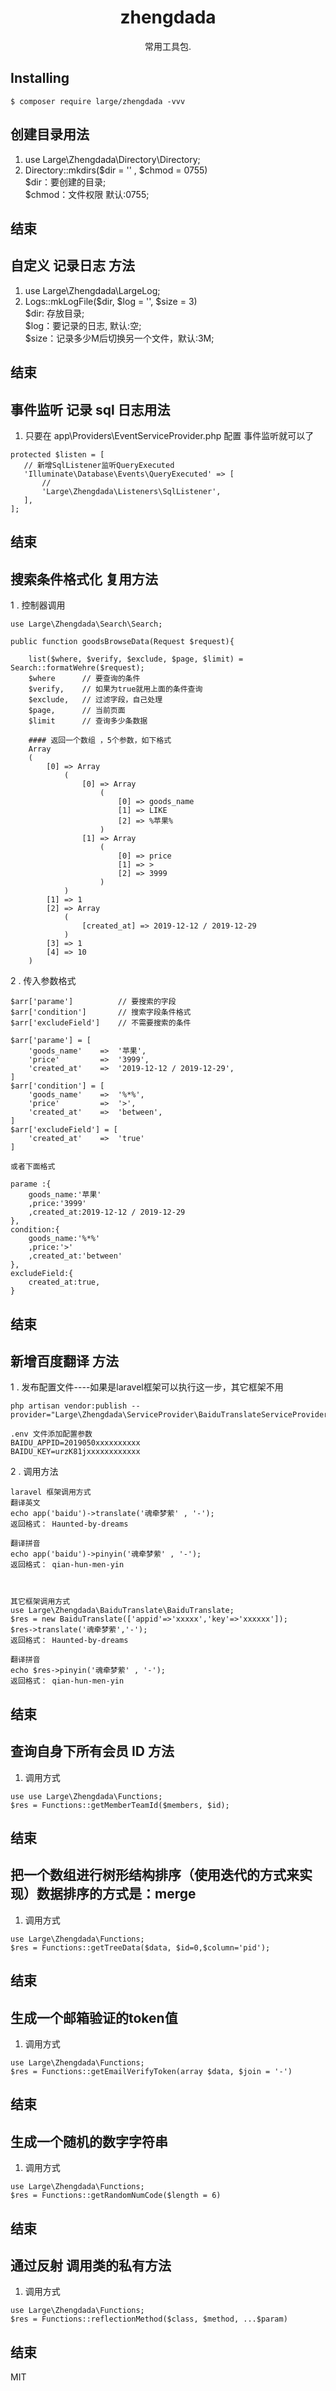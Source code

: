 <h1 align="center"> zhengdada </h1>

<p align="center"> 常用工具包.</p>


## Installing

```shell
$ composer require large/zhengdada -vvv
```



## 创建目录用法

1. use Large\Zhengdada\Directory\Directory;
2. Directory::mkdirs($dir = '' , $chmod = 0755)  
$dir：要创建的目录;  
$chmod：文件权限 默认:0755;  
## 结束


## 自定义 记录日志 方法

1. use Large\Zhengdada\LargeLog;
2. Logs::mkLogFile($dir, $log = '', $size = 3)  
$dir: 存放目录;  
$log：要记录的日志, 默认:空;  
$size：记录多少M后切换另一个文件，默认:3M;  
## 结束

## 事件监听 记录 sql 日志用法

1. 只要在 app\Providers\EventServiceProvider.php 配置 事件监听就可以了  
 ```
protected $listen = [
    // 新增SqlListener监听QueryExecuted
    'Illuminate\Database\Events\QueryExecuted' => [
        //
        'Large\Zhengdada\Listeners\SqlListener',
    ],
];
```
## 结束


## 搜索条件格式化 复用方法

1 . 控制器调用
```$xslt
use Large\Zhengdada\Search\Search;

public function goodsBrowseData(Request $request){

    list($where, $verify, $exclude, $page, $limit) = Search::formatWehre($request);
    $where      // 要查询的条件
    $verify,    // 如果为true就用上面的条件查询
    $exclude,   // 过滤字段，自己处理
    $page,      // 当前页面
    $limit      // 查询多少条数据
    
    #### 返回一个数组 ，5个参数，如下格式
    Array
    (
        [0] => Array
            (
                [0] => Array
                    (
                        [0] => goods_name
                        [1] => LIKE
                        [2] => %苹果%
                    )
                [1] => Array
                    (
                        [0] => price
                        [1] => >
                        [2] => 3999
                    )
            )
        [1] => 1
        [2] => Array
            (
                [created_at] => 2019-12-12 / 2019-12-29
            )
        [3] => 1
        [4] => 10
    )
```  
2 . 传入参数格式
```$xslt
$arr['parame']          // 要搜索的字段      
$arr['condition']       // 搜索字段条件格式   
$arr['excludeField']    // 不需要搜索的条件

$arr['parame'] = [
	'goods_name'	=>	'苹果',
	'price'         =>	'3999',
	'created_at'	=>	'2019-12-12 / 2019-12-29',
]
$arr['condition'] = [
	'goods_name'	=>	'%*%',
	'price'         =>	'>',
	'created_at'	=>	'between',
]
$arr['excludeField'] = [
	'created_at'	=>	'true'
]

或者下面格式

parame :{
    goods_name:'苹果'
    ,price:'3999'
    ,created_at:2019-12-12 / 2019-12-29
},
condition:{
    goods_name:'%*%'
    ,price:'>'
    ,created_at:'between'
},
excludeField:{
    created_at:true,
}
```


## 结束



## 新增百度翻译 方法

1 . 发布配置文件----如果是laravel框架可以执行这一步，其它框架不用

```
php artisan vendor:publish --provider="Large\Zhengdada\ServiceProvider\BaiduTranslateServiceProvider"  

.env 文件添加配置参数
BAIDU_APPID=2019050xxxxxxxxxx
BAIDU_KEY=urzK81jxxxxxxxxxxxx

```

2 . 调用方法
```
laravel 框架调用方式
翻译英文
echo app('baidu')->translate('魂牵梦萦' , '-');
返回格式： Haunted-by-dreams

翻译拼音
echo app('baidu')->pinyin('魂牵梦萦' , '-');
返回格式： qian-hun-men-yin



其它框架调用方式
use Large\Zhengdada\BaiduTranslate\BaiduTranslate;
$res = new BaiduTranslate(['appid'=>'xxxxx','key'=>'xxxxxx']);
$res->translate('魂牵梦萦','-');
返回格式： Haunted-by-dreams

翻译拼音
echo $res->pinyin('魂牵梦萦' , '-');
返回格式： qian-hun-men-yin

```
## 结束



##  查询自身下所有会员 ID 方法
1. 调用方式
 ```
use use Large\Zhengdada\Functions;
$res = Functions::getMemberTeamId($members, $id);

```
## 结束


##  把一个数组进行树形结构排序（使用迭代的方式来实现）数据排序的方式是：merge
1. 调用方式
 ```
use Large\Zhengdada\Functions;
$res = Functions::getTreeData($data, $id=0,$column='pid');

```
## 结束


##  生成一个邮箱验证的token值
1. 调用方式
 ```
use Large\Zhengdada\Functions;
$res = Functions::getEmailVerifyToken(array $data, $join = '-')

```
## 结束


##  生成一个随机的数字字符串
1. 调用方式
 ```
use Large\Zhengdada\Functions;
$res = Functions::getRandomNumCode($length = 6)

```
## 结束


##  通过反射 调用类的私有方法
1. 调用方式
 ```
use Large\Zhengdada\Functions;
$res = Functions::reflectionMethod($class, $method, ...$param)

```
## 结束



MIT